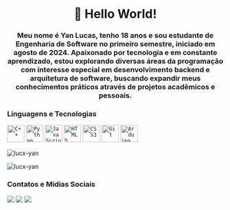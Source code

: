 <h1 align="center">👋 Hello World!</h1>
<h3 align="center">Meu nome é Yan Lucas, tenho 18 anos e sou estudante de Engenharia de Software no primeiro semestre, iniciado em agosto de 2024. Apaixonado por tecnologia e em constante aprendizado, estou explorando diversas áreas da programação com interesse especial em desenvolvimento backend e arquitetura de software, buscando expandir meus conhecimentos práticos através de projetos acadêmicos e pessoais.</h3>

<h3 align="left">Linguagens e Tecnologias</h3>

<code><img width="40px" src="https://cdn.jsdelivr.net/gh/devicons/devicon/icons/cplusplus/cplusplus-original.svg" title="C++"/></code>
<code><img width="40px" src="https://cdn.jsdelivr.net/gh/devicons/devicon/icons/python/python-original.svg" title="Python"/></code>
<code><img width="40px" src="https://cdn.jsdelivr.net/gh/devicons/devicon/icons/javascript/javascript-original.svg" title="JavaScript"/></code>
<code><img width="40px" src="https://cdn.jsdelivr.net/gh/devicons/devicon/icons/html5/html5-original.svg" title="HTML5"/></code>
<code><img width="40px" src="https://cdn.jsdelivr.net/gh/devicons/devicon/icons/css3/css3-original.svg" title="CSS3"/></code>
<code><img width="40px" src="https://cdn.jsdelivr.net/gh/devicons/devicon/icons/git/git-original.svg" title="Git"/></code>
<code><img width="40px" src="https://cdn.jsdelivr.net/gh/devicons/devicon/icons/arduino/arduino-original.svg" title="Arduino"/></code>

<p>&nbsp;<img align="left" src="https://github-readme-stats.vercel.app/api?username=lucx-yan&show_icons=true&theme=dark&title_color=0b2e5b&text_color=0f5cbb&bg_color=212830&locale=pt-br" alt="lucx-yan" /></p>
<p><img align="center" src="https://github-readme-stats.vercel.app/api/top-langs?username=lucx-yan&show_icons=true&theme=dark&title_color=0b2e5b&text_color=0f5cbb&bg_color=212830&locale=pt-br&layout=compact" alt="lucx-yan" /></p>

<h3>Contatos e Mídias Sociais</h3>

<a href="mailto:yanlucasx10@gmail.com" target="_blank"><img loading="lazy" src="https://img.shields.io/badge/Gmail-D14836?style=for-the-badge&logo=gmail&logoColor=white"></a>
<a href="https://instagram.com/lucx.yan" target="_blank"><img src="https://img.shields.io/badge/-Instagram-%23E4405F?style=for-the-badge&logo=instagram&logoColor=white"></a>
<a href="https://www.linkedin.com/in/lucx-yan" target="_blank"><img src="https://img.shields.io/badge/-LinkedIn-%230077B5?style=for-the-badge&logo=linkedin&logoColor=white"></a>
